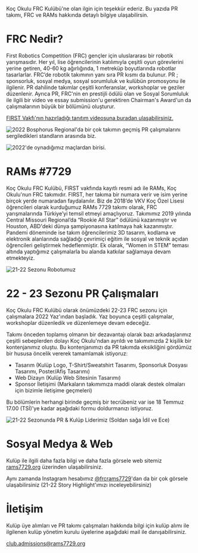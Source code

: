 Koç Okulu FRC Kulübü'ne olan ilgin için teşekkür ederiz. Bu yazıda PR takımı, FRC ve RAMs hakkında detaylı bilgiye ulaşabilirsin.

# FRC Nedir?

First Robotics Competition (FRC) gençler için uluslararası bir robotik yarışmasıdır. Her yıl, lise öğrencilerinin katılımıyla çeşitli oyun görevlerini yerine getiren, 40-60 kg ağırlığında, 1 metreküp boyutlarında robotlar tasarlarlar. FRC’de robotik takımının yanı sıra PR kısmı da bulunur. PR ; sponsorluk, sosyal medya, sosyal sorumluluk ve kulübün promosyonu ile ilgilenir. PR dahilinde takımlar çeşitli konferanslar, workshoplar ve geziler düzenlenir. Ayrıca PR, FRC'nin en prestijli ödülü olan ve Sosyal Sorumluluk ile ilgili bir video ve essay submission'u gerektiren Chairman's Award'un da çalışmalarının büyük bir bölümünü oluşturur.

[FIRST Vakfı'nın hazırladığı tanıtım videosuna buradan ulaşabilirsiniz.](https://www.youtube.com/watch?v=Jd29kzjclV0)

![2022 Bosphorus Regional'da bir çok takımın geçmiş PR çalışmalarını sergiledikleri standların arasında biz.](https://slabstatic.com/prod/uploads/ldjloyi2/posts/images/VQV39YC7doZXsRFIeefehxOX.png)

![2022'de oynadığımız maçlardan birisi.](https://slabstatic.com/prod/uploads/ldjloyi2/posts/images/ENkGr-Ya210gi0mvnxCo5Mpd.png)

# RAMs #7729

Koç Okulu FRC Kulübü, FIRST vakfında kayıtlı resmi adı ile RAMs, Koç Okulu'nun FRC takımıdır. FIRST, her takıma bir numara verir ve isim yerine birçok yerde numaradan faydalanılır. Biz de 2018’de VKV Koç Özel Lisesi öğrencileri olarak kurduğumuz RAMs 7729 takımı olarak, FRC yarışmalarında Türkiye’yi temsil etmeyi amaçlıyoruz. Takımımız 2019 yılında Central Missouri Regional’da “Rookie All Star” ödülünü kazanmıştır ve Houston, ABD'deki dünya şampiyonasına katılmaya hak kazanmıştır. Pandemi döneminde ise takım öğrencilerimiz 3D tasarım, kodlama ve elektronik alanlarında sağladığı çevrimiçi eğitim ile sosyal ve teknik açıdan öğrencileri geliştirmek hedeflenmiştir. Ek olarak, “Women in STEM” teması altında yaptığımız çalışmalarla bu alanda katkılar sağlamaya devam etmekteyiz.

![21-22 Sezonu Robotumuz](https://slabstatic.com/prod/uploads/ldjloyi2/posts/images/BtEtghmB3PkFN7bqWmF3qinj.jpg)

# 22 - 23 Sezonu PR Çalışmaları

Koç Okulu FRC Kulübü olarak önümüzdeki 22-23 FRC sezonu için çalışmalara 2022 Yaz'ından başladık. Yaz boyunca çeşitli çalışmalar, workshoplar düzenledik ve düzenlemeye devam edeceğiz.

Takımı önceden toplamış olmanın bir dezavantajı olarak bazı arkadaşlarımız çeşitli sebeplerden dolayı Koç Okulu'ndan ayrıldı ve takımımızda 2 kişilik bir kontenjanımız oluştu. Bu kontenjanımızı da PR takımda eksikliğini gördümüz bir hususa öncelik vererek tamamlamak istiyoruz:

- Tasarım (Kulüp Logo, T-Shirt/Sweatshirt Tasarımı, Sponsorluk Dosyası Tasarımı, Poster/Afiş Tasarımı)
- Web Dizayn (Kulüp Web Sitesinin Tasarımı)
- Sponsor İletişimi (Markaların takımımıza maddi olarak destek olmaları için bizimle iletişime geçmeleri)

Bu bölümlerin herhangi birinde geçmiş bir tecrübeniz var ise 18 Temmuz 17.00 (TSİ)'ye kadar aşağıdaki formu doldurmanızı istiyoruz.

![21-22 Sezonunda PR & Kulüp Liderimiz (Soldan sağa İdil ve Ece)](https://slabstatic.com/prod/uploads/ldjloyi2/posts/images/SHjafCKkBMaIN1jtmiB7BaTx.jpg)

# Sosyal Medya & Web

Kulüp ile ilgili daha fazla bilgi ve daha fazla görsele web sitemiz [rams7729.org](https://rams7729.org) üzerinden ulaşabilirsiniz.

Aynı zamanda Instagram hesabımız [@frcrams7729](https://instagram.com/frcrams7729)'dan da bir çok görsele ulaşabilirsiniz (21-22 Story Highlight'ımızı inceleyebilirsiniz)

# İletişim

Kulüp üye alımları ve PR takımı çalışmaları hakkında bilgi için kulüp alımı ile ilgilenen kulüp yönetim kurulu üyelerine aşağıdaki mail ile danışabilirsiniz.

[club.admissions@rams7729.org](mailto:club.admissions@rams7729.org)
